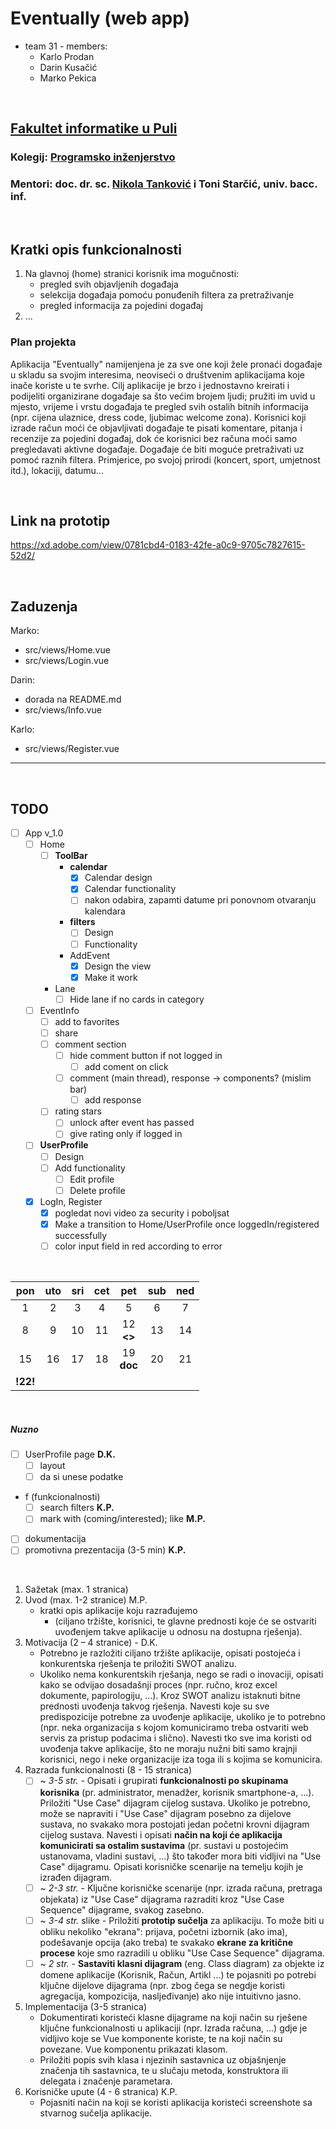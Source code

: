 # Eventually (web app)
- team 31 - members:
   - Karlo Prodan
   - Darin Kusačić
   - Marko Pekica

<br>

## [Fakultet informatike u Puli](https://fipu.unipu.hr/fipu) 

### Kolegij: [Programsko inženjerstvo](https://www.notion.so/Programsko-in-enjerstvo-e353945331df468e8382cdad1e91c4b8)

### Mentori: doc. dr. sc. [Nikola Tanković](https://www.notion.so/Kontakt-stranica-875574d1b92248b1a8e90dae52cd29a9) i Toni Starčić, univ. bacc. inf.

<br>

## Kratki opis funkcionalnosti

1. Na glavnoj (home) stranici korisnik ima mogučnosti: 
   - pregled svih objavljenih događaja
   - selekcija događaja pomoću ponuđenih filtera za pretraživanje
   - pregled informacija za pojedini događaj
   <!-- - prijava/registracija -->
2. ...


### Plan projekta 

Aplikacija "Eventually" namijenjena je za sve one koji žele pronaći događaje u skladu sa svojim interesima, neoviseći o društvenim aplikacijama koje inače koriste u te svrhe.
Cilj aplikacije je brzo i jednostavno kreirati i podijeliti organizirane događaje sa što većim brojem ljudi; pružiti im uvid u mjesto, vrijeme i vrstu događaja te pregled svih ostalih bitnih informacija (npr. cijena ulaznice, dress code, ljubimac welcome zona).
Korisnici koji izrade račun moći će objavljivati događaje te pisati komentare, pitanja i recenzije za pojedini događaj, dok će korisnici bez računa moći samo pregledavati aktivne događaje.
Događaje će biti moguće pretraživati uz pomoć raznih filtera. Primjerice, po svojoj prirodi (koncert, sport, umjetnost itd.), lokaciji, datumu...


<br>

## Link na prototip

https://xd.adobe.com/view/0781cbd4-0183-42fe-a0c9-9705c7827615-52d2/

<br>

## Zaduzenja

Marko:
- src/views/Home.vue
- src/views/Login.vue

Darin: 
- dorada na README.md
- src/views/Info.vue 
 
Karlo:
- src/views/Register.vue

---
<br>


## TODO

- [ ] App v_1.0
  - [ ] Home
    - [ ] **ToolBar**
      - **calendar**
        - [X] Calendar design
        - [X] Calendar functionality
        - [ ] nakon odabira, zapamti datume pri ponovnom otvaranju kalendara
      - **filters**
        - [ ] Design
        - [ ] Functionality
      - AddEvent
        - [x] Design the view
        - [x] Make it work
    - Lane
      - [ ] Hide lane if no cards in category
  - [ ] EventInfo 
    - [ ] add to favorites
    - [ ] share
    - [ ] comment section
      - [ ] hide comment button if not logged in
        - [ ] add coment on click
      - [ ] comment (main thread), response -> components? (mislim bar)
        - [ ] add response
    - [ ] rating stars
      - [ ] unlock after event has passed
      - [ ] give rating only if logged in
  - [ ] **UserProfile**
    - [ ] Design
    - [ ] Add functionality
      - [ ] Edit profile
      - [ ] Delete profile
  - [X] LogIn, Register
    - [X] pogledat novi video za security i poboljsat
    - [X] Make a transition to Home/UserProfile once loggedIn/registered successfully
    - [ ] color input field in red according to error

<br>


|   pon    |  uto  |  sri  |  cet  |      pet      |  sub  |  ned  |
| :------: | :---: | :---: | :---: | :-----------: | :---: | :---: |
|    1     |   2   |   3   |   4   |       5       |   6   |   7   |
|    8     |   9   |  10   |  11   | 12<br>**<>**  |  13   |  14   |
|    15    |  16   |  17   |  18   | 19<br>**doc** |  20   |  21   |
| **!22!** |       |       |       |               |       |       |

<br>

##### Nuzno

- [ ] UserProfile page **D.K.**
  - [ ] layout
  - [ ] da si unese podatke
- f (funkcionalnosti)
  - [ ] search filters **K.P.**
  - [ ] mark with (coming/interested); like **M.P.**
- [ ] dokumentacija
- [ ] promotivna prezentacija (3-5 min) **K.P.**

<br>

1. Sažetak (max.	1	stranica)
2. Uvod	(max.	1-2 stranice) M.P.
   - kratki	opis aplikacije koju razrađujemo
     - (ciljano	tržište,	korisnici,	te	glavne	prednosti	koje	će	se	ostvariti	uvođenjem	takve	aplikacije u	odnosu	na	dostupna	rješenja).
3. Motivacija (2	– 4	stranice) - D.K.
   - Potrebno	je	razložiti	ciljano	tržište	aplikacije,	opisati	postojeća	i	konkurentska	rješenja	te	priložiti	SWOT	analizu.
   - Ukoliko	nema	konkurentskih	rješanja,	nego	se	radi	o	inovaciji,	opisati	kako	se	odvijao	 dosadašnji	proces	(npr.	ručno, kroz	excel	dokumente,	papirologiju,	...).	Kroz	SWOT	analizu	istaknuti	 bitne	prednosti	uvođenja	takvog	rješenja. Navesti	koje	su	sve	predispozicije	potrebne	za	uvođenje aplikacije,	ukoliko	je	to	potrebno	(npr.	neka	organizacija	s	kojom	komuniciramo	treba	ostvariti	web	servis	za	pristup	podacima	i	slično).	Navesti	tko	sve	ima	koristi	od	uvođenja	takve	aplikacije,	što	ne moraju	nužni	biti	samo	krajnji	korisnici,	nego	i	neke	organizacije	iza	toga	ili	s	kojima	se	komunicira.
4. Razrada	funkcionalnosti	(8 - 15 stranica)
   - [ ] ~ *3-5 str.* - Opisati	i	grupirati	**funkcionalnosti	po skupinama	korisnika**	(pr.	administrator,	menadžer,	korisnik	 smartphone-a,	...).	Priložiti	"Use	Case"	dijagram	cijelog	sustava.	Ukoliko	je	potrebno,	može	se napraviti	i	"Use	Case"	dijagram	posebno	za	dijelove	sustava, no	svakako	mora	postojati	jedan	početni krovni	dijagram	cijelog	sustava.	Navesti	i	opisati	**način	na	koji	će	aplikacija komunicirati	sa	ostalim	sustavima**	(pr.	sustavi u	postojećim	ustanovama,	vladini	sustavi,	...) što	također	mora	biti	vidljivi	na	"Use	Case"	dijagramu. Opisati	korisničke	scenarije	na	temelju	kojih	je	izrađen	dijagram.
   - [ ] ~ *2-3 str.* - Ključne korisničke	scenarije (npr.	izrada	računa,	pretraga	objekata)	iz	"Use	Case"	dijagrama	razraditi kroz	"Use	Case	Sequence"	dijagrame,	svakog	zasebno.
   - [ ] ~ *3-4 str.* slike - Priložiti	**prototip	sučelja**	za	aplikaciju.		To	može	biti	u	obliku	nekoliko	"ekrana":	prijava,	početni	 izbornik	(ako	ima),	podešavanje	opcija	(ako	treba)	te	svakako	**ekrane	za	kritične	procese**	koje	smo	 razradili	u	obliku	"Use	Case	Sequence"	dijagrama.
   - [ ] ~ *2 str.* - **Sastaviti	klasni	dijagram**	(eng.	Class	diagram)	za objekte	iz	domene	aplikacije	(Korisnik,	Račun, Artikl	…)	te	pojasniti	po	potrebi	ključne	dijelove	dijagrama	(npr.	zbog	čega	se	negdje	koristi	agregacija,	kompozicija,	nasljeđivanje)	ako	nije	intuitivno	jasno.
5. Implementacija (3-5	stranica)
   - Dokumentirati	koristeći	klasne	dijagrame	na	koji	način	su	rješene	ključne	funkcionalnosti	u	aplikaciji (npr.	Izrada	računa,	…)	gdje	je	vidljivo	koje	se	Vue	komponente	koriste,	te	na	koji	način	su	povezane.	Vue	komponentu	prikazati	klasom.
   - Priložiti	popis	svih	klasa	i	njezinih	sastavnica	uz	objašnjenje	značenja	tih	sastavnica,	te	u	slučaju	
   metoda,	konstruktora	ili	delegata	i	značenje	parametara.
6. Korisničke	upute	(4	- 6	stranica) K.P.
   - Pojasniti	način	na	koji	se	koristi	aplikacija	koristeći	screenshote sa	stvarnog	sučelja	aplikacije.


<br>



<!-- - App v_2.0 -->